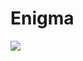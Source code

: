 # Enigma
![](https://media3.giphy.com/media/10V3fRJougOUJa/giphy.gif?cid=ecf05e47lu5ifk4hopwz0v1bdqksj4yzd67l8vd9i6inxfl8&rid=giphy.gif&ct=g)
